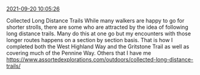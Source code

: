 [2021-09-20 10:05:26](https://mstdn.social/@hill_wanderer/106963424162833692)

Collected Long Distance Trails While many walkers are happy to go for shorter strolls, there are some who are attracted by the idea of following long distance trails. Many do this at one go but my encounters with those longer routes happens on a section by section basis. That is how I completed both the West Highland Way and the Gritstone Trail as well as covering much of the Pennine Way. Others that I have me <a href="https://www.assortedexplorations.com/outdoors/collected-long-distance-trails/" target="_blank" rel="nofollow noopener noreferrer" translate="no">https://www.assortedexplorations.com/outdoors/collected-long-distance-trails/</a>